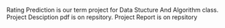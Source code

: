 Rating Prediction is our term project for Data Stucture And Algorithm class.
Project Desciption pdf is on repsitory.
Project Report is on repsitory
